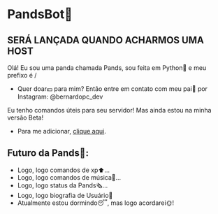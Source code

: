 # PandsBot🐼
## SERÁ LANÇADA QUANDO ACHARMOS UMA HOST
Olá! Eu sou uma panda chamada Pands, sou feita em Python🐍 e meu prefixo é /

- Quer doar💵 para mim? Então entre em contato com meu pai🤵 por Instagram: @bernardopc_dev

Eu tenho comandos úteis para seu servidor! Mas ainda estou na minha versão Beta!


- Para me adicionar, <a href="discordapp.com/oauth2/authorize?client_id=764655911633027092&scope=bot&permissions=8">clique aqui</a>.


## Futuro da Pands🐼:

- Logo, logo comandos de xp⬆️...
- Logo, logo comandos de música🎵...
- Logo, logo status da Pands🗞...
- Logo, logo biografia de Usuário🤞
- Atualmente estou dormindo😴, mas logo acordarei🌞!
